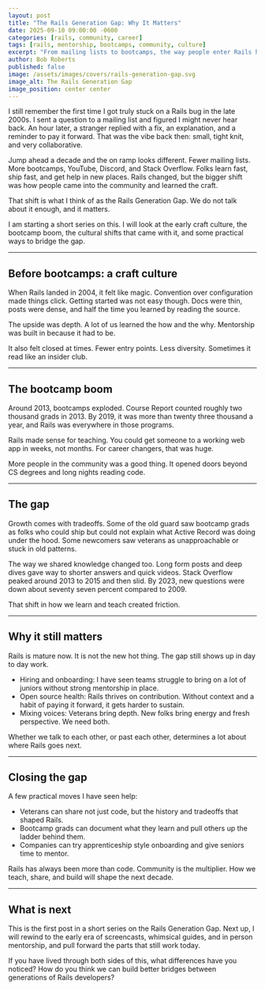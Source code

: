 ```yaml
---
layout: post
title: "The Rails Generation Gap: Why It Matters"
date: 2025-09-10 09:00:00 -0600
categories: [rails, community, career]
tags: [rails, mentorship, bootcamps, community, culture]
excerpt: "From mailing lists to bootcamps, the way people enter Rails has changed. That shift affects how we hire, mentor, and build."
author: Bob Roberts
published: false
image: /assets/images/covers/rails-generation-gap.svg
image_alt: The Rails Generation Gap
image_position: center center
---
```


I still remember the first time I got truly stuck on a Rails bug in the late 2000s. I sent a question to a mailing list and figured I might never hear back. An hour later, a stranger replied with a fix, an explanation, and a reminder to pay it forward. That was the vibe back then: small, tight knit, and very collaborative.

Jump ahead a decade and the on ramp looks different. Fewer mailing lists. More bootcamps, YouTube, Discord, and Stack Overflow. Folks learn fast, ship fast, and get help in new places. Rails changed, but the bigger shift was how people came into the community and learned the craft.

That shift is what I think of as the Rails Generation Gap. We do not talk about it enough, and it matters.

I am starting a short series on this. I will look at the early craft culture, the bootcamp boom, the cultural shifts that came with it, and some practical ways to bridge the gap.

---

## Before bootcamps: a craft culture

When Rails landed in 2004, it felt like magic. Convention over configuration made things click. Getting started was not easy though. Docs were thin, posts were dense, and half the time you learned by reading the source.

The upside was depth. A lot of us learned the how and the why. Mentorship was built in because it had to be.

It also felt closed at times. Fewer entry points. Less diversity. Sometimes it read like an insider club.

---

## The bootcamp boom

Around 2013, bootcamps exploded. Course Report counted roughly two thousand grads in 2013. By 2019, it was more than twenty three thousand a year, and Rails was everywhere in those programs.

Rails made sense for teaching. You could get someone to a working web app in weeks, not months. For career changers, that was huge.

More people in the community was a good thing. It opened doors beyond CS degrees and long nights reading code.

---

## The gap

Growth comes with tradeoffs. Some of the old guard saw bootcamp grads as folks who could ship but could not explain what Active Record was doing under the hood. Some newcomers saw veterans as unapproachable or stuck in old patterns.

The way we shared knowledge changed too. Long form posts and deep dives gave way to shorter answers and quick videos. Stack Overflow peaked around 2013 to 2015 and then slid. By 2023, new questions were down about seventy seven percent compared to 2009.

That shift in how we learn and teach created friction.

---

## Why it still matters

Rails is mature now. It is not the new hot thing. The gap still shows up in day to day work.

- Hiring and onboarding: I have seen teams struggle to bring on a lot of juniors without strong mentorship in place.
- Open source health: Rails thrives on contribution. Without context and a habit of paying it forward, it gets harder to sustain.
- Mixing voices: Veterans bring depth. New folks bring energy and fresh perspective. We need both.

Whether we talk to each other, or past each other, determines a lot about where Rails goes next.

---

## Closing the gap

A few practical moves I have seen help:

- Veterans can share not just code, but the history and tradeoffs that shaped Rails.
- Bootcamp grads can document what they learn and pull others up the ladder behind them.
- Companies can try apprenticeship style onboarding and give seniors time to mentor.

Rails has always been more than code. Community is the multiplier. How we teach, share, and build will shape the next decade.

---

## What is next

This is the first post in a short series on the Rails Generation Gap. Next up, I will rewind to the early era of screencasts, whimsical guides, and in person mentorship, and pull forward the parts that still work today.

If you have lived through both sides of this, what differences have you noticed? How do you think we can build better bridges between generations of Rails developers?
